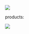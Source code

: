<img src="https://img.shields.io/badge/YNG3-welcome%20to%20the%20realm%20of%20mystery%20and%20wonder-lightgrey">
<br>
<p>products:</p>
<a href="https://qwn3.github.io"><img src="https://img.shields.io/badge/-QUINN-purple"></a>
